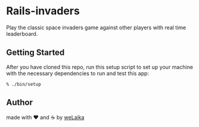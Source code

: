 # Rails-invaders

Play the classic space invaders game against other players with real time leaderboard.

## Getting Started

After you have cloned this repo, run this setup script to set up your machine
with the necessary dependencies to run and test this app:

    % ./bin/setup

## Author

made with ❤️ and ☕️ by [weLaika](http://dev.welaika.com)
